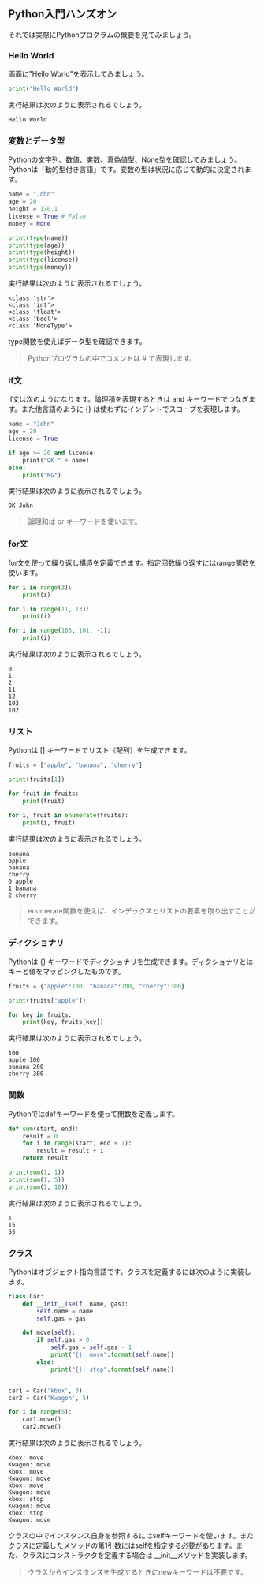 ## Python入門ハンズオン

それでは実際にPythonプログラムの概要を見てみましょう。

### Hello World

画面に"Hello World"を表示してみましょう。

```python
print("Hello World")
```

実行結果は次のように表示されるでしょう。

```
Hello World
```


### 変数とデータ型

Pythonの文字列、数値、実数、真偽値型、None型を確認してみましょう。Pythonは「動的型付き言語」です。変数の型は状況に応じて動的に決定されます。

```python
name = "John"
age = 20
height = 170.1
license = True # False
money = None

print(type(name))
print(type(age))
print(type(height))
print(type(license))
print(type(money))
```

実行結果は次のように表示されるでしょう。

```
<class 'str'>
<class 'int'>
<class 'float'>
<class 'bool'>
<class 'NoneType'>
```

type関数を使えばデータ型を確認できます。

> Pythonプログラムの中でコメントは # で表現します。

<div style="page-break-before:always"></div>


### if文

if文は次のようになります。論理積を表現するときは and キーワードでつなぎます。また他言語のように {} は使わずにインデントでスコープを表現します。

```python
name = "John"
age = 20
license = True

if age >= 20 and license:
    print("OK " + name)
else:
    print("NG")
```

実行結果は次のように表示されるでしょう。

```
OK John
```

> 論理和は or キーワードを使います。


### for文

for文を使って繰り返し構造を定義できます。指定回数繰り返すにはrange関数を使います。

```python
for i in range(3):
    print(i)

for i in range(11, 13):
    print(i)

for i in range(103, 101, -1):
    print(i)
```

実行結果は次のように表示されるでしょう。

```
0
1
2
11
12
103
102
```

<div style="page-break-before:always"></div>


### リスト

Pythonは [] キーワードでリスト（配列）を生成できます。

```python
fruits = ["apple", "banana", "cherry"]

print(fruits[1])

for fruit in fruits:
    print(fruit)

for i, fruit in enumerate(fruits):
    print(i, fruit)
```

実行結果は次のように表示されるでしょう。

```
banana
apple
banana
cherry
0 apple
1 banana
2 cherry
```

> enumerate関数を使えば、インデックスとリストの要素を取り出すことができます。


### ディクショナリ

Pythonは {} キーワードでディクショナリを生成できます。ディクショナリとはキーと値をマッピングしたものです。

```python
fruits = {"apple":100, "banana":200, "cherry":300}

print(fruits["apple"])

for key in fruits:
    print(key, fruits[key])
```

実行結果は次のように表示されるでしょう。

```
100
apple 100
banana 200
cherry 300
```

<div style="page-break-before:always"></div>


### 関数

Pythonではdefキーワードを使って関数を定義します。

```python
def sum(start, end):
    result = 0
    for i in range(start, end + 1):
        result = result + i
    return result

print(sum(1, 1))
print(sum(1, 5))
print(sum(1, 10))
```

実行結果は次のように表示されるでしょう。

```
1
15
55
```

<div style="page-break-before:always"></div>

### クラス

Pythonはオブジェクト指向言語です。クラスを定義するには次のように実装します。

```python
class Car:
    def __init__(self, name, gas):
        self.name = name
        self.gas = gas

    def move(self):
        if self.gas > 0:
            self.gas = self.gas - 1
            print("{}: move".format(self.name))
        else:
            print("{}: stop".format(self.name))


car1 = Car('kbox', 3)
car2 = Car('Kwagon', 5)

for i in range(5):
    car1.move()
    car2.move()
```

実行結果は次のように表示されるでしょう。

```
kbox: move
Kwagon: move
kbox: move
Kwagon: move
kbox: move
Kwagon: move
kbox: stop
Kwagon: move
kbox: stop
Kwagon: move
```

クラスの中でインスタンス自身を参照するにはselfキーワードを使います。またクラスに定義したメソッドの第1引数にはselfを指定する必要があります。また、クラスにコンストラクタを定義する場合は \_\_init\_\_メソッドを実装します。

> クラスからインスタンスを生成するときにnewキーワードは不要です。
